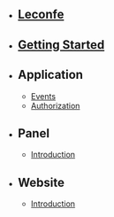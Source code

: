 -   ## [Leconfe](/{{route}}/{{version}}/leconfe)
-   ## [Getting Started](/{{route}}/{{version}}/getting-started)
-   ## Application
    - [Events](/{{route}}/{{version}}/application/events)  
    - [Authorization](/{{route}}/{{version}}/application/Authorization)  
-   ## Panel
    -   [Introduction](/{{route}}/{{version}}/panel/introduction)
-   ## Website
    -   [Introduction](/{{route}}/{{version}}/website/introduction)